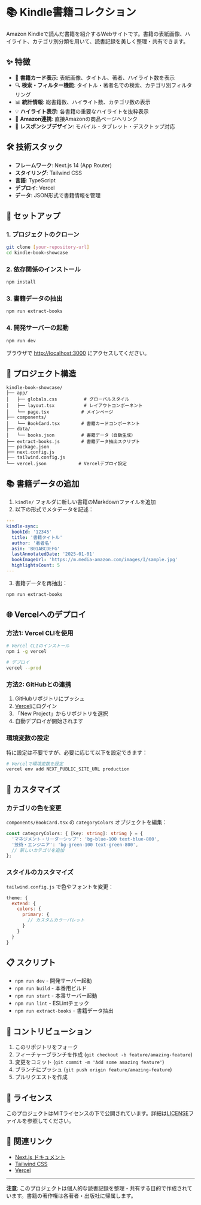 # 📚 Kindle書籍コレクション

Amazon Kindleで読んだ書籍を紹介するWebサイトです。書籍の表紙画像、ハイライト、カテゴリ別分類を用いて、読書記録を美しく整理・共有できます。

## ✨ 特徴

- 📖 **書籍カード表示**: 表紙画像、タイトル、著者、ハイライト数を表示
- 🔍 **検索・フィルター機能**: タイトル・著者名での検索、カテゴリ別フィルタリング
- 📊 **統計情報**: 総書籍数、ハイライト数、カテゴリ数の表示
- 💡 **ハイライト表示**: 各書籍の重要なハイライトを抜粋表示
- 🛒 **Amazon連携**: 直接Amazonの商品ページへリンク
- 📱 **レスポンシブデザイン**: モバイル・タブレット・デスクトップ対応

## 🛠️ 技術スタック

- **フレームワーク**: Next.js 14 (App Router)
- **スタイリング**: Tailwind CSS
- **言語**: TypeScript
- **デプロイ**: Vercel
- **データ**: JSON形式で書籍情報を管理

## 🚀 セットアップ

### 1. プロジェクトのクローン

```bash
git clone [your-repository-url]
cd kindle-book-showcase
```

### 2. 依存関係のインストール

```bash
npm install
```

### 3. 書籍データの抽出

```bash
npm run extract-books
```

### 4. 開発サーバーの起動

```bash
npm run dev
```

ブラウザで [http://localhost:3000](http://localhost:3000) にアクセスしてください。

## 📁 プロジェクト構造

```
kindle-book-showcase/
├── app/
│   ├── globals.css          # グローバルスタイル
│   ├── layout.tsx           # レイアウトコンポーネント
│   └── page.tsx            # メインページ
├── components/
│   └── BookCard.tsx        # 書籍カードコンポーネント
├── data/
│   └── books.json          # 書籍データ（自動生成）
├── extract-books.js        # 書籍データ抽出スクリプト
├── package.json
├── next.config.js
├── tailwind.config.js
└── vercel.json            # Vercelデプロイ設定
```

## 📚 書籍データの追加

1. `kindle/` フォルダに新しい書籍のMarkdownファイルを追加
2. 以下の形式でメタデータを記述：

```yaml
---
kindle-sync:
  bookId: '12345'
  title: '書籍タイトル'
  author: '著者名'
  asin: 'B01ABCDEFG'
  lastAnnotatedDate: '2025-01-01'
  bookImageUrl: 'https://m.media-amazon.com/images/I/sample.jpg'
  highlightsCount: 5
---
```

3. 書籍データを再抽出：

```bash
npm run extract-books
```

## 🌐 Vercelへのデプロイ

### 方法1: Vercel CLIを使用

```bash
# Vercel CLIのインストール
npm i -g vercel

# デプロイ
vercel --prod
```

### 方法2: GitHubとの連携

1. GitHubリポジトリにプッシュ
2. [Vercel](https://vercel.com)にログイン
3. 「New Project」からリポジトリを選択
4. 自動デプロイが開始されます

### 環境変数の設定

特に設定は不要ですが、必要に応じて以下を設定できます：

```bash
# Vercelで環境変数を設定
vercel env add NEXT_PUBLIC_SITE_URL production
```

## 🎨 カスタマイズ

### カテゴリの色を変更

`components/BookCard.tsx` の `categoryColors` オブジェクトを編集：

```typescript
const categoryColors: { [key: string]: string } = {
  'マネジメント・リーダーシップ': 'bg-blue-100 text-blue-800',
  '技術・エンジニア': 'bg-green-100 text-green-800',
  // 新しいカテゴリを追加
};
```

### スタイルのカスタマイズ

`tailwind.config.js` で色やフォントを変更：

```javascript
theme: {
  extend: {
    colors: {
      primary: {
        // カスタムカラーパレット
      }
    }
  }
}
```

## 📋 スクリプト

- `npm run dev` - 開発サーバー起動
- `npm run build` - 本番用ビルド
- `npm run start` - 本番サーバー起動
- `npm run lint` - ESLintチェック
- `npm run extract-books` - 書籍データ抽出

## 🤝 コントリビューション

1. このリポジトリをフォーク
2. フィーチャーブランチを作成 (`git checkout -b feature/amazing-feature`)
3. 変更をコミット (`git commit -m 'Add some amazing feature'`)
4. ブランチにプッシュ (`git push origin feature/amazing-feature`)
5. プルリクエストを作成

## 📄 ライセンス

このプロジェクトはMITライセンスの下で公開されています。詳細は[LICENSE](LICENSE)ファイルを参照してください。

## 🔗 関連リンク

- [Next.js ドキュメント](https://nextjs.org/docs)
- [Tailwind CSS](https://tailwindcss.com)
- [Vercel](https://vercel.com)

---

**注意**: このプロジェクトは個人的な読書記録を整理・共有する目的で作成されています。書籍の著作権は各著者・出版社に帰属します。 